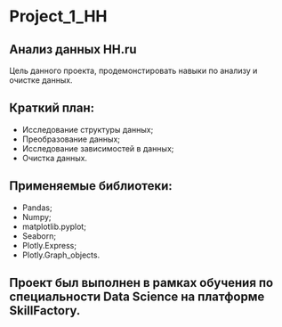 # Project_1_HH
## Анализ данных HH.ru
Цель данного проекта, продемонстировать навыки по анализу и очистке данных.
## Краткий план:
- Исследование структуры данных;
- Преобразование данных;
- Исследование зависимостей в данных;
- Очистка данных.
## Применяемые библиотеки:
- Pandas;
- Numpy;
- matplotlib.pyplot;
- Seaborn;
- Plotly.Express;
- Plotly.Graph_objects.
## Проект был выполнен в рамках обучения по специальности Data Science на платформе SkillFactory.

